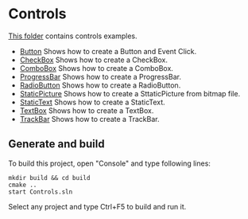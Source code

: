 ﻿# Controls

[This folder](.) contains controls examples.

* [Button](Button/README.md) Shows how to create a Button and Event Click.
* [CheckBox](CheckBox/README.md) Shows how to create a CheckBox.
* [ComboBox](ComboBox/README.md) Shows how to create a ComboBox.
* [ProgressBar](ProgressBar/README.md) Shows how to create a ProgressBar.
* [RadioButton](RadioButton/README.md) Shows how to create a RadioButton.
* [StaticPicture](StaticPicture/README.md) Shows how to create a SttaticPicture from bitmap file.
* [StaticText](StaticText/README.md) Shows how to create a StaticText.
* [TextBox](TextBox/README.md) Shows how to create a TextBox.
* [TrackBar](TrackBar/README.md) Shows how to create a TrackBar.

## Generate and build

To build this project, open "Console" and type following lines:

``` shell
mkdir build && cd build
cmake .. 
start Controls.sln
```

Select any project and type Ctrl+F5 to build and run it.
